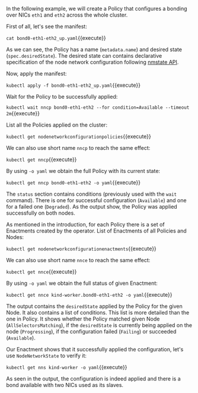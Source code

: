 In the following example, we will create a Policy that configures a bonding over
NICs `eth1` and `eth2` across the whole cluster.

First of all, let's see the manifest:

`cat bond0-eth1-eth2_up.yaml`{{execute}}

As we can see, the Policy has a name (`metadata.name`) and desired state
(`spec.desiredState`). The desired state can contains declarative specification
of the node network configuration following [nmstate
API](https://nmstate.github.io/).

Now, apply the manifest:

`kubectl apply -f bond0-eth1-eth2_up.yaml`{{execute}}

Wait for the Policy to be successfully applied:

`kubectl wait nncp bond0-eth1-eth2 --for condition=Available --timeout 2m`{{execute}}

List all the Policies applied on the cluster:

`kubectl get nodenetworkconfigurationpolicies`{{execute}}

We can also use short name `nncp` to reach the same effect:

`kubectl get nncp`{{execute}}

By using `-o yaml` we obtain the full Policy with its current state:

`kubectl get nncp bond0-eth1-eth2 -o yaml`{{execute}}

The `status` section contains conditions (previously used with the `wait`
command). There is one for successful configuration (`Available`) and one for a
failed one (`Degraded`). As the output show, the Policy was applied successfully
on both nodes.

As mentioned in the introduction, for each Policy there is a set of Enactments
created by the operator. List of Enactments of all Policies and Nodes:

`kubectl get nodenetworkconfigurationenactments`{{execute}}

We can also use short name `nnce` to reach the same effect:

`kubectl get nnce`{{execute}}

By using `-o yaml` we obtain the full status of given Enactment:

`kubectl get nnce kind-worker.bond0-eth1-eth2 -o yaml`{{execute}}

The output contains the `desiredState` applied by the Policy for the given Node.
It also contains a list of conditions. This list is more detailed than the one
in Policy. It shows whether the Policy matched given Node
(`AllSelectorsMatching`), if the `desiredState` is currently being applied on
the node (`Progressing`), if the configuration failed (`Failing`) or succeeded
(`Available`).

Our Enactment shows that it successfully applied the configuration, let's use
`NodeNetworkState` to verify it:

`kubectl get nns kind-worker -o yaml`{{execute}}

As seen in the output, the configuration is indeed applied and there is a bond
available with two NICs used as its slaves.
